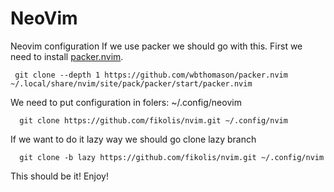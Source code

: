 # NeoVim
Neovim configuration
If we use packer we should go with this.
First we need to install  [packer.nvim](https://github.com/wbthomason/packer.nvim).
```
 git clone --depth 1 https://github.com/wbthomason/packer.nvim ~/.local/share/nvim/site/pack/packer/start/packer.nvim
```
We need to put configuration in folers: ~/.config/neovim
```
  git clone https://github.com/fikolis/nvim.git ~/.config/nvim
```

If we want to do it lazy way we should go clone lazy branch
```
  git clone -b lazy https://github.com/fikolis/nvim.git ~/.config/nvim
```

This should be it!
Enjoy!
